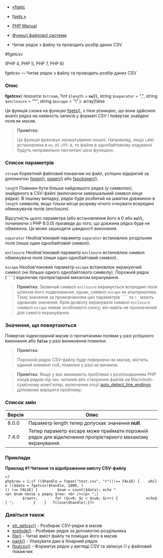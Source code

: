 - [«fgetc](function.fgetc.md)
- [fgets »](function.fgets.md)

- [PHP Manual](index.md)
- [Функції файлової системи](ref.filesystem.md)
- Читає рядок з файлу та проводить розбір даних CSV

#fgetcsv

(PHP 4, PHP 5, PHP 7, PHP 8)

fgetcsv — Читає рядок з файлу та проводить розбір даних CSV

### Опис

**fgetcsv**(
resource `$stream`,
?int `$length` = **`null`**,
string `$separator` = ",",
string `$enclosure` = "\"",
string `$escape` = "\\"
): array\|false

Ця функція схожа на функцію [fgets()](function.fgets.md), з тією
різницею, що вона здійснює аналіз рядка на наявність записів у форматі
CSV і повертає знайдені поля як масив.

> **Примітка**:
>
> Ця функція враховує налаштування локалі. Наприклад, якщо
> `LANG` встановлена в `en_US.UTF-8`, то файли в однобайтовому кодуванні
> будуть неправильно прочитані цією функцією.

### Список параметрів

`stream`
Коректний файловий покажчик на файл, успішно відкритий за допомогою
[fopen()](function.fopen.md), [popen()](function.popen.md) або
[fsockopen()](function.fsockopen.md).

`length`
Повинен бути більше найдовшого рядка (у символах), знайденого в
CSV-файлі (включаючи завершальний символ кінця рядка). В іншому випадку,
рядок буде розбитий на шматки довжиною в `length` символів, якщо тільки
місце розриву нічого очікувати всередині обмежувачів полів (enclosure).

Відсутність цього параметра (або встановлення його в 0 або **`null`**,
починаючи з PHP 8.0.0) призведе до того, що довжина рядка буде не
обмежена. Це може зашкодити швидкості виконання.

`separator`
Необов'язковий параметр `separator` встановлює роздільник поля
(лише один однобайтовий символ).

`enclosure`
Необов'язковий параметр `enclosure` встановлює символ обмежувача
поля (лише один однобайтовий символ).

`escape`
Необов'язковий параметр `escape` встановлює екрануючий символ (не
більше одного однобайтового символу). Порожній рядок (`````) відключає
пропрієтарний механізм екранування.

> **Примітка**: Зазвичай символ `enclosure` екранується всередині поля
> шляхом його подвоювання; однак, символ `escape` як альтернатива.
> Тому значення за промовчанням цих параметрів ````` та `\'` мають
> однакове значення. Крім дозволу екранувати символ `enclosure`
> символ `escape` немає особливого сенсу; він навіть не призначений для
> самого екранування.

### Значення, що повертаються

Повертає індексований масив із прочитаними полями у разі
успішного виконання або **`false`** у разі виникнення помилки.

> **Примітка**:
>
> Порожній рядок CSV-файлу буде повернено як масив,
> містить єдиний елемент null, помилки у разі не
> виникне.

> **Примітка**: Якщо у вас виникають проблеми з розпізнаванням PHP
> кінців рядків під час читання або створення файлів на Macintosh-сумісному
> комп'ютер, включення опції
> [auto_detect_line_endings](filesystem.configuration.md#ini.auto-detect-line-endings)
> допоможе вирішити проблему.

### Список змін

| Версія | Опис                                                                                                     |
|--------|----------------------------------------------------------------------------------------------------------|
| 8.0.0  | Параметр length тепер допускає значення **null**.                                                        |
| 7.4.0  | Тепер параметр escape може приймати порожній рядок для відключення пропрієтарного механізму екранування. |

### Приклади

**Приклад #1 Читання та відображення вмісту CSV-файлу**

` <?php$row = 1;if (($handle = fopen("test.csv", "r"))!== FALSE) {    while (($data = fgetcsv($handle, 1000, ) )) !== FALSE) {         $num = count($data); echo "<p> $num полів у рядку $row: <br /></p>
";|        $row++;        for ($c=0; $c < $num; $c++) {             echo$|
";         }    }   fclose($handle);}?> `

### Дивіться також

- [str_getcsv()](function.str-getcsv.md) - Розбирає
CSV-рядки в масив
- [explode()](function.explode.md) - Розбиває рядок за допомогою
роздільника
- [file()](function.file.md) - Читає вміст файлу та поміщає
його в масив
- [pack()](function.pack.md) - Упакувати дані в бінарний рядок
- [fputcsv()](function.fputcsv.md) - Форматує рядок у вигляді CSV та
записує її у файловий покажчик
